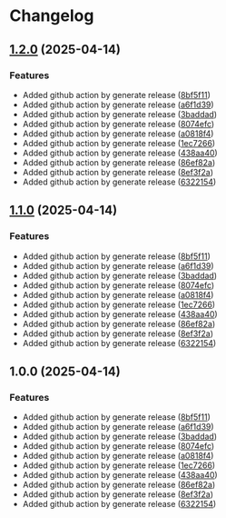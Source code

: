 # Changelog

## [1.2.0](https://github.com/GridCP/proxmox-client-go/compare/v1.1.0...v1.2.0) (2025-04-14)


### Features

* Added github action by generate release ([8bf5f11](https://github.com/GridCP/proxmox-client-go/commit/8bf5f1156880fb26ef6ecdecedfc1a43c6e02b0f))
* Added github action by generate release ([a6f1d39](https://github.com/GridCP/proxmox-client-go/commit/a6f1d39bd550c2569ade66af2f732d076bfeb4e5))
* Added github action by generate release ([3baddad](https://github.com/GridCP/proxmox-client-go/commit/3baddadd2ff8d8cc2d2292a53b540acb595fd23e))
* Added github action by generate release ([8074efc](https://github.com/GridCP/proxmox-client-go/commit/8074efc9685c82ffaa40e3d568e1716a48c840d9))
* Added github action by generate release ([a0818f4](https://github.com/GridCP/proxmox-client-go/commit/a0818f41e72bf429bde005ab559488a10e5e75d8))
* Added github action by generate release ([1ec7266](https://github.com/GridCP/proxmox-client-go/commit/1ec7266883d62ada835efcc0d95ae92e5584f108))
* Added github action by generate release ([438aa40](https://github.com/GridCP/proxmox-client-go/commit/438aa40100e7ebcf85cef48d4bd7f079117c147e))
* Added github action by generate release ([86ef82a](https://github.com/GridCP/proxmox-client-go/commit/86ef82a1df0d0e1909a0098480e3cade4c59fc88))
* Added github action by generate release ([8ef3f2a](https://github.com/GridCP/proxmox-client-go/commit/8ef3f2a37de6cd7580454333c9e34b4fe05b7b3a))
* Added github action by generate release ([6322154](https://github.com/GridCP/proxmox-client-go/commit/6322154e0713b9eed40fe1bf5c20809a2cc04b55))

## [1.1.0](https://github.com/GridCP/proxmox-client-go/compare/v1.0.0...v1.1.0) (2025-04-14)


### Features

* Added github action by generate release ([8bf5f11](https://github.com/GridCP/proxmox-client-go/commit/8bf5f1156880fb26ef6ecdecedfc1a43c6e02b0f))
* Added github action by generate release ([a6f1d39](https://github.com/GridCP/proxmox-client-go/commit/a6f1d39bd550c2569ade66af2f732d076bfeb4e5))
* Added github action by generate release ([3baddad](https://github.com/GridCP/proxmox-client-go/commit/3baddadd2ff8d8cc2d2292a53b540acb595fd23e))
* Added github action by generate release ([8074efc](https://github.com/GridCP/proxmox-client-go/commit/8074efc9685c82ffaa40e3d568e1716a48c840d9))
* Added github action by generate release ([a0818f4](https://github.com/GridCP/proxmox-client-go/commit/a0818f41e72bf429bde005ab559488a10e5e75d8))
* Added github action by generate release ([1ec7266](https://github.com/GridCP/proxmox-client-go/commit/1ec7266883d62ada835efcc0d95ae92e5584f108))
* Added github action by generate release ([438aa40](https://github.com/GridCP/proxmox-client-go/commit/438aa40100e7ebcf85cef48d4bd7f079117c147e))
* Added github action by generate release ([86ef82a](https://github.com/GridCP/proxmox-client-go/commit/86ef82a1df0d0e1909a0098480e3cade4c59fc88))
* Added github action by generate release ([8ef3f2a](https://github.com/GridCP/proxmox-client-go/commit/8ef3f2a37de6cd7580454333c9e34b4fe05b7b3a))
* Added github action by generate release ([6322154](https://github.com/GridCP/proxmox-client-go/commit/6322154e0713b9eed40fe1bf5c20809a2cc04b55))

## 1.0.0 (2025-04-14)


### Features

* Added github action by generate release ([8bf5f11](https://github.com/GridCP/proxmox-client-go/commit/8bf5f1156880fb26ef6ecdecedfc1a43c6e02b0f))
* Added github action by generate release ([a6f1d39](https://github.com/GridCP/proxmox-client-go/commit/a6f1d39bd550c2569ade66af2f732d076bfeb4e5))
* Added github action by generate release ([3baddad](https://github.com/GridCP/proxmox-client-go/commit/3baddadd2ff8d8cc2d2292a53b540acb595fd23e))
* Added github action by generate release ([8074efc](https://github.com/GridCP/proxmox-client-go/commit/8074efc9685c82ffaa40e3d568e1716a48c840d9))
* Added github action by generate release ([a0818f4](https://github.com/GridCP/proxmox-client-go/commit/a0818f41e72bf429bde005ab559488a10e5e75d8))
* Added github action by generate release ([1ec7266](https://github.com/GridCP/proxmox-client-go/commit/1ec7266883d62ada835efcc0d95ae92e5584f108))
* Added github action by generate release ([438aa40](https://github.com/GridCP/proxmox-client-go/commit/438aa40100e7ebcf85cef48d4bd7f079117c147e))
* Added github action by generate release ([86ef82a](https://github.com/GridCP/proxmox-client-go/commit/86ef82a1df0d0e1909a0098480e3cade4c59fc88))
* Added github action by generate release ([8ef3f2a](https://github.com/GridCP/proxmox-client-go/commit/8ef3f2a37de6cd7580454333c9e34b4fe05b7b3a))
* Added github action by generate release ([6322154](https://github.com/GridCP/proxmox-client-go/commit/6322154e0713b9eed40fe1bf5c20809a2cc04b55))
